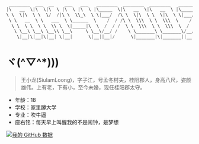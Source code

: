 ```c++
 ________  ___  __    ___   ___   ________  ________  ________   ________
|\   __  \|\  \|\  \ |\  \ |\  \ |\_____  \|\   __  \|\   __  \ |\_____  \
\ \  \|\  \ \  \/  /|\ \  \\_\  \ \|___/  /\ \  \|\  \ \  \|\  \ \|___/  /|
 \ \   __  \ \   ___  \ \______  \    /  / /\ \  \\\  \ \  \\\  \    /  / /
  \ \  \ \  \ \  \\ \  \|_____|\  \  /  / /  \ \  \\\  \ \  \\\  \  /  / /
   \ \__\ \__\ \__\\ \__\     \ \__\/__/ /    \ \_______\ \_______\/__/ /
    \|__|\|__|\|__| \|__|      \|__||__|/      \|_______|\|_______||__|/
```

# ヾ(^▽^*)))

> 王小龙(SiulamLoong)，字子江，号孟冬村夫，桂阳郡人，身高八尺，姿颜雄伟。上有老，下有小，至今未婚，现任桂阳郡太守。

* 年龄：18
* 学校：家里蹲大学
* 专业：吹牛逼
* 座右铭：每天早上叫醒我的不是闹钟，是梦想


[![我的 GitHub 数据](https://github-readme-stats.vercel.app/api?username=ChinaDragonNB)]()
